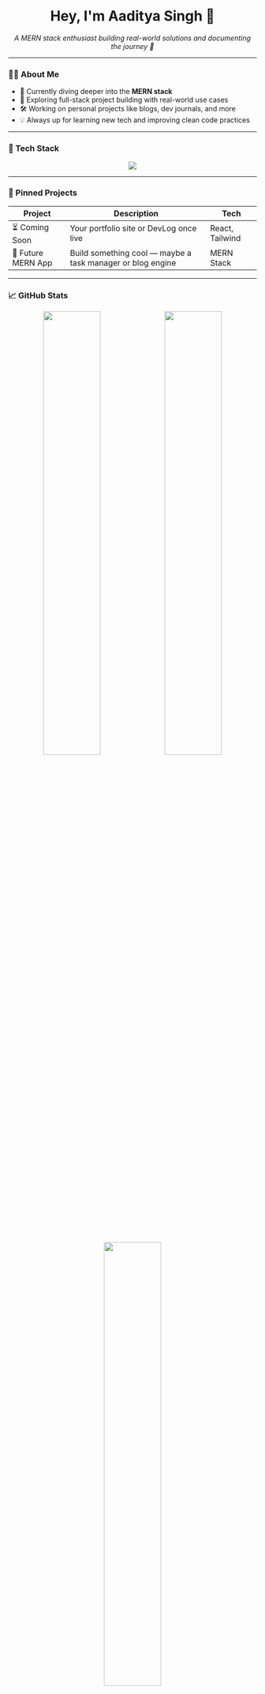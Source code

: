<h1 align="center">Hey, I'm Aaditya Singh 👋</h1>
<p align="center">
  <i>A MERN stack enthusiast building real-world solutions and documenting the journey 🚀</i>
</p>

---

### 🧑‍💻 About Me

- 🌱 Currently diving deeper into the **MERN stack**
- 🧩 Exploring full-stack project building with real-world use cases
- 🛠️ Working on personal projects like blogs, dev journals, and more
- 💡 Always up for learning new tech and improving clean code practices

---

### 🧰 Tech Stack

<p align="center">
  <img src="https://skillicons.dev/icons?i=html,css,js,ts,react,nodejs,express,mongodb,tailwind,git,github,python,mysql&theme=dark" />
</p>

---

### 📌 Pinned Projects

| Project | Description | Tech |
|--------|-------------|------|
| ⏳ Coming Soon | Your portfolio site or DevLog once live | React, Tailwind |
| 🧠 Future MERN App | Build something cool — maybe a task manager or blog engine | MERN Stack |

---

### 📈 GitHub Stats

<p align="center">
  <img src="https://github-readme-stats.vercel.app/api?username=iam-aadityasingh&show_icons=true&theme=radical" width="48%"/>
  <img src="https://streak-stats.demolab.com?user=iam-aadityasingh&theme=radical" width="48%"/>
</p>

<p align="center">
  <img src="https://github-readme-stats.vercel.app/api/top-langs/?username=iam-aadityasingh&layout=compact&theme=radical" width="48%"/>
</p>

---

### 🔗 Let's Connect

- 📬 [LinkedIn][(https://www.linkedin.com/in/your-link)](https://www.linkedin.com/in/aadityasingh1609/)]
- 🛠️ Portfolio: coming soon...

---

<sub>⚡ Pro tip: Keep building, commit often, and polish what you share!</sub>
